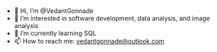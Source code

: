 - 👋 Hi, I’m @VedantGonnade
- 👀 I’m interested in software development, data analysis, and image analysis
- 🌱 I’m currently learning SQL
- 📫 How to reach me: vedantgonnade@outlook.com

<!---
VedantGonnade/VedantGonnade is a ✨ special ✨ repository because its `README.md` (this file) appears on your GitHub profile.
You can click the Preview link to take a look at your changes.
--->
